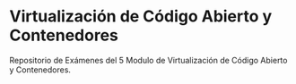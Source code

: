 # Virtualización de Código Abierto y Contenedores
Repositorio de Exámenes del 5 Modulo de Virtualización de Código Abierto y Contenedores.
